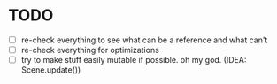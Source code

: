 # TODO
- [ ] re-check everything to see what can be a reference and what can't
- [ ] re-check everything for optimizations
- [ ] try to make stuff easily mutable if possible. oh my god. (IDEA: Scene.update())